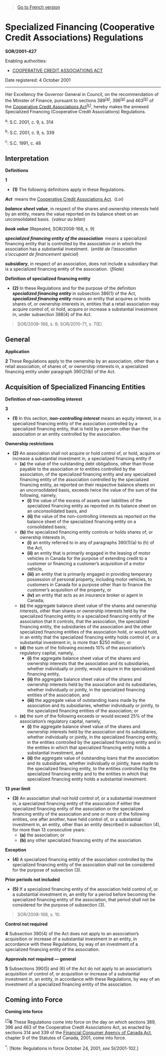 > [Go to French version](/fr/Règlements/Décrets,%20ordonnances%20et%20règlements%20statutaires/2001/427.md)

# Specialized Financing (Cooperative Credit Associations) Regulations

**SOR/2001-427**

Enabling authorities: 
- [COOPERATIVE CREDIT ASSOCIATIONS ACT](/en/Acts/Statutes%20of%20Canada/1991/c.%2048.md)

Date registered: 4 October 2001

----------

Her Excellency the Governor General in Council, on the recommendation of the Minister of Finance, pursuant to sections 389<sup><a href='#fna_e'>[a]</a></sup>, 396<sup><a href='#fna_e'>[a]</a></sup> and 463<sup><a href='#fnb_e'>[b]</a></sup> of the [Cooperative Credit Associations Act](/en/Acts/Statutes%20of%20Canada/1991/c.%2048.md)<sup><a href='#fnc_e'>[c]</a></sup>, hereby makes the annexed Specialized Financing (Cooperative Credit Associations) Regulations.

<a name='fna_e'><sup>a</sup></a>: S.C. 2001, c. 9, s. 314<br />

<a name='fnb_e'><sup>b</sup></a>: S.C. 2001, c. 9, s. 339<br />

<a name='fnc_e'><sup>c</sup></a>: S.C. 1991, c. 48<br />




## Interpretation



**Definitions**

**1** 

- **(1)** The following definitions apply in these Regulations.

***Act*** means the [Cooperative Credit Associations Act](/en/Acts/Statutes%20of%20Canada/1991/c.%2048.md). (*Loi*)

***balance sheet value***, in respect of the shares and ownership interests held by an entity, means the value reported on its balance sheet on an unconsolidated basis. (*valeur au bilan*)

***book value*** [Repealed, SOR/2008-168, s. 9]

***specialized financing entity of the association*** means a specialized financing entity that is controlled by the association or in which the association has a substantial investment. (*entité de l’association s’occupant de financement spécial*)

***subsidiary***, in respect of an association, does not include a subsidiary that is a specialized financing entity of the association. (*filiale*)

**Definition of specialized financing entity**

- **(2)** In these Regulations and for the purpose of the definition ***specialized financing entity*** in subsection 386(1) of the Act, ***specialized financing entity*** means an entity that acquires or holds shares of, or ownership interests in, entities that a retail association may acquire control of, or hold, acquire or increase a substantial investment in, under subsection 388(4) of the Act.
> SOR/2008-168, s. 9; SOR/2010-71, s. 7(E).





## General



**Application**

**2** These Regulations apply to the ownership by an association, other than a retail association, of shares of, or ownership interests in, a specialized financing entity under paragraph 390(2)(b) of the Act.




## Acquisition of Specialized Financing Entities



**Definition of non-controlling interest**

**3** 

- **(1)** In this section, ***non-controlling interest*** means an equity interest, in a specialized financing entity of the association controlled by a specialized financing entity, that is held by a person other than the association or an entity controlled by the association.

**Ownership restrictions**

- **(2)** An association shall not acquire or hold control of, or hold, acquire or increase a substantial investment in, a specialized financing entity if
	- **(a)** the value of the outstanding debt obligations, other than those payable to the association or to entities controlled by the association, of the specialized financing entity and any specialized financing entity of the association controlled by the specialized financing entity, as reported on their respective balance sheets on an unconsolidated basis, exceeds twice the value of the sum of the following, namely,
		- **(i)** the value of the excess of assets over liabilities of the specialized financing entity as reported on its balance sheet on an unconsolidated basis, and
		- **(ii)** the value of the non-controlling interests as reported on the balance sheet of the specialized financing entity on a consolidated basis;
	- **(b)** the specialized financing entity controls or holds shares of, or ownership interests in,
		- **(i)** an entity referred to in any of paragraphs 390(1)(a) to (h) of the Act,
		- **(ii)** an entity that is primarily engaged in the leasing of motor vehicles in Canada for the purpose of extending credit to a customer or financing a customer’s acquisition of a motor vehicle,
		- **(iii)** an entity that is primarily engaged in providing temporary possession of personal property, including motor vehicles, to customers in Canada for a purpose other than to finance the customer’s acquisition of the property, or
		- **(iv)** an entity that acts as an insurance broker or agent in Canada;
	- **(c)** the aggregate balance sheet value of the shares and ownership interests, other than shares or ownership interests held by the specialized financing entity in a specialized financing entity of the association that it controls, that the association, the specialized financing entity, the subsidiaries of the association and the other specialized financing entities of the association hold, or would hold, in an entity that the specialized financing entity holds control of, or a substantial investment in, is more than $250 million; or
	- **(d)** the sum of the following exceeds 10% of the association’s regulatory capital, namely,
		- **(i)** the aggregate balance sheet value of the shares and ownership interests that the association and its subsidiaries, whether individually or jointly, would acquire in the specialized financing entity,
		- **(ii)** the aggregate balance sheet value of the shares and ownership interests held by the association and its subsidiaries, whether individually or jointly, in the specialized financing entities of the association, and
		- **(iii)** the aggregate value of outstanding loans made by the association and its subsidiaries, whether individually or jointly, to the specialized financing entities of the association; or
	- **(e)** the sum of the following exceeds or would exceed 25% of the association’s regulatory capital, namely,
		- **(i)** the aggregate balance sheet value of the shares and ownership interests held by the association and its subsidiaries, whether individually or jointly, in the specialized financing entity, in the entities controlled by the specialized financing entity and in the entities in which that specialized financing entity holds a substantial investment, and
		- **(ii)** the aggregate value of outstanding loans that the association and its subsidiaries, whether individually or jointly, have made to the specialized financing entity, to the entities controlled by the specialized financing entity and to the entities in which that specialized financing entity holds a substantial investment.

**13 year limit**

- **(3)** An association shall not hold control of, or a substantial investment in, a specialized financing entity of the association if either the specialized financing entity of the association or the specialized financing entity of the association and one or more of the following entities, one after another, have held control of, or a substantial investment in, an entity, other than an entity described in subsection (4), for more than 13 consecutive years:
	- **(a)** the association; or
	- **(b)** any other specialized financing entity of the association.

**Exception**

- **(4)** A specialized financing entity of the association controlled by the specialized financing entity of the association shall not be considered for the purpose of subsection (3).

**Prior periods not included**

- **(5)** If a specialized financing entity of the association held control of, or a substantial investment in, an entity for a period before becoming the specialized financing entity of the association, that period shall not be considered for the purpose of subsection (3).
> SOR/2008-168, s. 10.





**Control not required**

**4** Subsection 390(4) of the Act does not apply to an association’s acquisition or increase of a substantial investment in an entity, in accordance with these Regulations, by way of an investment of a specialized financing entity of the association.




**Approvals not required — general**

**5** Subsections 390(5) and (6) of the Act do not apply to an association’s acquisition of control of, or acquisition or increase of a substantial investment in, an entity, in accordance with these Regulations, by way of an investment of a specialized financing entity of the association.




## Coming into Force



**Coming into force**

<sup><a href='#fn_SOR-2001-427_e_hq_4577'>[*]</a></sup>**6** These Regulations come into force on the day on which sections 389, 396 and 463 of the Cooperative Credit Associations Act, as enacted by sections 314 and 339 of the [Financial Consumer Agency of Canada Act](/en/Acts/Statutes%20of%20Canada/2001/c.%209.md), chapter 9 of the Statutes of Canada, 2001, come into force.

<a name='fn_SOR-2001-427_e_hq_4577'><sup>*</sup></a>: [Note: Regulations in force October 24, 2001, *see* SI/2001-102.]<br />


